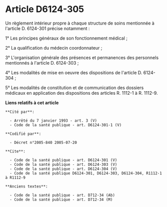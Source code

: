 # Article D6124-305

Un règlement intérieur propre à chaque structure de soins mentionnée à l'article D. 6124-301 précise notamment :

1° Les principes généraux de son fonctionnement médical ;

2° La qualification du médecin coordonnateur ;

3° L'organisation générale des présences et permanences des personnels mentionnés à l'article D. 6124-303 ;

4° Les modalités de mise en oeuvre des dispositions de l'article D. 6124-304 ;

5° Les modalités de constitution et de communication des dossiers médicaux en application des dispositions des articles R.
1112-1 à R. 1112-9.

**Liens relatifs à cet article**

	**Cité par**:

	  - Arrêté du 7 janvier 1993 - art. 3 (V)
	  - Code de la santé publique - art. D6124-301-1 (V)

	**Codifié par**:

	  - Décret n°2005-840 2005-07-20

	**Cite**:

	  - Code de la santé publique - art. D6124-301 (V)
	  - Code de la santé publique - art. D6124-303 (V)
	  - Code de la santé publique - art. D6124-304 (V)
	  - Code de la santé publique D6124-301, D6124-303, D6124-304, R1112-1 à R1112-9

	**Anciens textes**:

	  - Code de la santé publique - art. D712-34 (Ab)
	  - Code de la santé publique - art. D712-34 (M)
